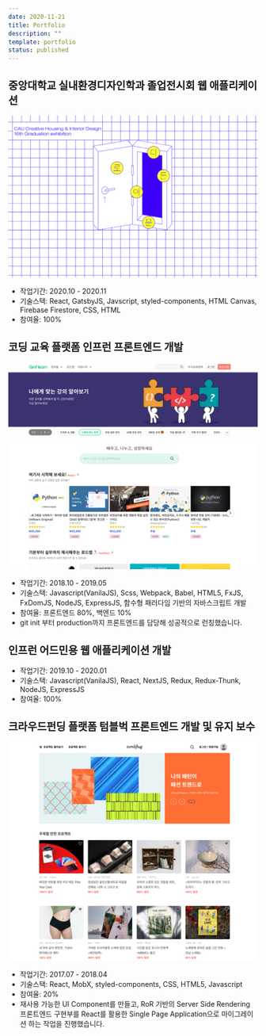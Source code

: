 ```yaml
---
date: 2020-11-21
title: Portfolio
description: ""
template: portfolio
status: published
---
```


## 중앙대학교 실내환경디자인학과 졸업전시회 웹 애플리케이션

<a target="_blank" rel="noopener noreferrer" href="https://20chicgrad.netlify.app/">

![20chic](./portfolio-images/20chic.png)

</a>

- 작업기간: 2020.10 - 2020.11
- 기술스택: React, GatsbyJS, Javscript, styled-components, HTML Canvas, Firebase Firestore, CSS, HTML
- 참여율: 100%

## 코딩 교육 플랫폼 인프런 프론트엔드 개발

<a target="_blank" rel="noopener noreferrer" href="https://inflearn.com/">

![inflearn](./portfolio-images/inflearn.png)

</a>

- 작업기간: 2018.10 - 2019.05
- 기술스택: Javascript(VanilaJS), Scss, Webpack, Babel, HTML5, FxJS, FxDomJS, NodeJS, ExpressJS, 함수형 패러다임 기반의 자바스크립트 개발
- 참여율: 프론트엔드 80%, 백엔드 10%
- git init 부터 production까지 프론트엔드를 담당해 성공적으로 런칭했습니다.

## 인프런 어드민용 웹 애플리케이션 개발

- 작업기간: 2019.10 - 2020.01
- 기술스택: Javascript(VanilaJS), React, NextJS, Redux, Redux-Thunk, NodeJS, ExpressJS
- 참여율: 100%

## 크라우드펀딩 플랫폼 텀블벅 프론트엔드 개발 및 유지 보수

<a target="_blank" rel="noopener noreferrer" href="https://tumblbug.com/">

![tumblbug](./portfolio-images/tumblbug.png)

</a>

- 작업기간: 2017.07 - 2018.04
- 기술스택: React, MobX, styled-components, CSS, HTML5, Javascript
- 참여율: 20%
- 재사용 가능한 UI Component를 만들고, RoR 기반의 Server Side Rendering 프론트엔드 구현부를 React를 활용한 Single Page Application으로 마이그레이션 하는 작업을 진행했습니다.